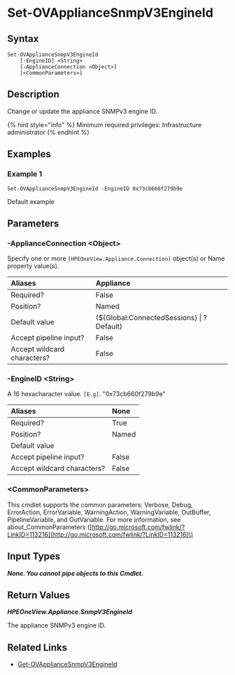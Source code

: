 ﻿---
description: Change the appliance SNMPv3 Engine ID
---

# Set-OVApplianceSnmpV3EngineId

## Syntax

```text
Set-OVApplianceSnmpV3EngineId
    [-EngineID] <String>
    [-ApplianceConnection <Object>]
    [<CommonParameters>]
```

## Description

Change or update the appliance SNMPv3 engine ID.

{% hint style="info" %}
Minimum required privileges: Infrastructure administrator
{% endhint %}

## Examples

###  Example 1 

```text
Set-OVApplianceSnmpV3EngineId -EngineID 0x73cb660f279b9e
```

Default example

## Parameters

### -ApplianceConnection &lt;Object&gt;

Specify one or more `[HPEOneView.Appliance.Connection]` object(s) or Name property value(s).

| Aliases | Appliance |
| :--- | :--- |
| Required? | False |
| Position? | Named |
| Default value | (${Global:ConnectedSessions} &vert; ? Default) |
| Accept pipeline input? | False |
| Accept wildcard characters? | False |

### -EngineID &lt;String&gt;

A 16 hexacharacter value. `[E.g]`. "0x73cb660f279b9e"

| Aliases | None |
| :--- | :--- |
| Required? | True |
| Position? | Named |
| Default value |  |
| Accept pipeline input? | False |
| Accept wildcard characters? | False |

### &lt;CommonParameters&gt;

This cmdlet supports the common parameters: Verbose, Debug, ErrorAction, ErrorVariable, WarningAction, WarningVariable, OutBuffer, PipelineVariable, and OutVariable. For more information, see about\_CommonParameters \([http://go.microsoft.com/fwlink/?LinkID=113216](http://go.microsoft.com/fwlink/?LinkID=113216)\)

## Input Types

_**None.  You cannot pipe objects to this Cmdlet.**_

## Return Values

_**HPEOneView.Appliance.SnmpV3EngineId**_

The appliance SNMPv3 engine ID.

## Related Links

* [Get-OVApplianceSnmpV3EngineId](get-ovappliancesnmpv3engineid.md)
